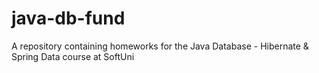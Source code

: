 # java-db-fund
A repository containing homeworks for the Java Database - Hibernate & Spring Data course at SoftUni
